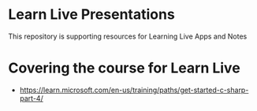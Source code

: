# Learn Live Presentations

This repository is supporting resources for Learning Live Apps and Notes

# Covering the course for Learn Live

- https://learn.microsoft.com/en-us/training/paths/get-started-c-sharp-part-4/